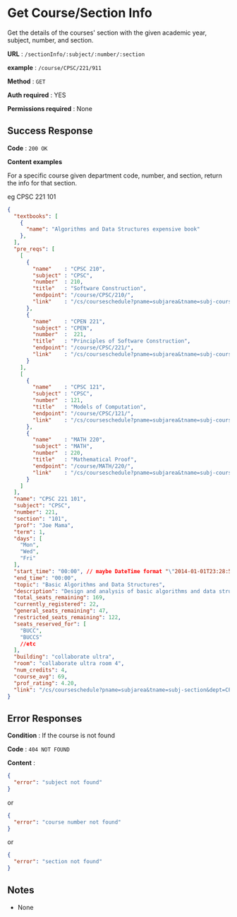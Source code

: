 # Get Course/Section Info

Get the details of the courses' section with the given academic year, subject, number, and section.

**URL** : `/sectionInfo/:subject/:number/:section`

**example** : `/course/CPSC/221/911`

**Method** : `GET`

**Auth required** : YES

**Permissions required** : None

## Success Response

**Code** : `200 OK`

**Content examples** 

For a specific course given department code, number, and section, return the info for that section.

eg CPSC 221 101

```json
{
  "textbooks": [
    {
      "name": "Algorithms and Data Structures expensive book"
    },
  ],
  "pre_reqs": [
    [
      {
        "name"    : "CPSC 210",
        "subject" : "CPSC",
        "number"  : 210,
        "title"   : "Software Construction", 
        "endpoint": "/course/CPSC/210/",
        "link"    : "/cs/courseschedule?pname=subjarea&tname=subj-course&dept=CPSC&course=210"
      },
      {
        "name"    : "CPEN 221",
        "subject" : "CPEN",
        "number"  :  221,
        "title"   : "Principles of Software Construction", 
        "endpoint": "/course/CPSC/221/",
        "link"    : "/cs/courseschedule?pname=subjarea&tname=subj-course&dept=CPEN&course=221"
      }
    ],
    [
      {
        "name"    : "CPSC 121",
        "subject" : "CPSC",
        "number"  : 121,
        "title"   : "Models of Computation", 
        "endpoint": "/course/CPSC/121/",
        "link"    : "/cs/courseschedule?pname=subjarea&tname=subj-course&dept=CPSC&course=121"
      },
      {
        "name"    : "MATH 220",
        "subject" : "MATH",
        "number"  : 220,
        "title"   : "Mathematical Proof", 
        "endpoint": "/course/MATH/220/",
        "link"    : "/cs/courseschedule?pname=subjarea&tname=subj-course&dept=MATH&course=220"
      }
    ]
  ],
  "name": "CPSC 221 101",
  "subject": "CPSC",
  "number": 221,
  "section": "101",
  "prof": "Joe Mama",
  "term": 1,
  "days": [
    "Mon",
    "Wed",
    "Fri"
  ],
  "start_time": "00:00", // maybe DateTime format "\"2014-01-01T23:28:56.782Z\""; 
  "end_time": "00:00", 
  "topic": "Basic Algorithms and Data Structures",               
  "description": "Design and analysis of basic algorithms and data structures; algorithm analysis methods, searching and sorting algorithms, basic data structures, graphs and concurrency.",
  "total_seats_remaining": 169,
  "currently_registered": 22,
  "general_seats_remaining": 47,
  "restricted_seats_remaining": 122,
  "seats_reserved_for": [
    "BUCC",
    "BUCCS"
    //etc
  ],
  "building": "collaborate ultra",
  "room": "collaborate ultra room 4",
  "num_credits": 4,
  "course_avg": 69,
  "prof_rating": 4.20,
  "link": "/cs/courseschedule?pname=subjarea&tname=subj-section&dept=CPSC&course=221&section=101"
}
```

## Error Responses

**Condition** : If the course is not found

**Code** : `404 NOT FOUND`

**Content** :
```json
{
  "error": "subject not found"
}
```
or
```json
{
  "error": "course number not found"
}
```
or
```json
{
  "error": "section not found"
}
```

## Notes

* None
